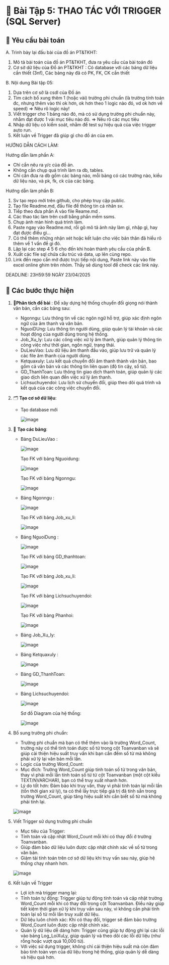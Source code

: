# 📘 Bài Tập 5: THAO TÁC VỚI TRIGGER (SQL Server)

## 📌 Yêu cầu bài toán
A. Trình bày lại đầu bài của đồ án PT&TKHT:
1. Mô tả bài toán của đồ án PT&TKHT, 
   đưa ra yêu cầu của bài toán đó
2. Cơ sở dữ liệu của Đồ án PT&TKHT :
   Có database với các bảng dữ liệu cần thiết (3nf),
   Các bảng này đã có PK, FK, CK cần thiết
 
B. Nội dung Bài tập 05:
1. Dựa trên cơ sở là csdl của Đồ án
2. Tìm cách bổ xung thêm 1 (hoặc vài) trường phi chuẩn
   (là trường tính toán đc, nhưng thêm vào thì ok hơn,
    ok hơn theo 1 logic nào đó, vd ok hơn về speed)
   => Nêu rõ logic này!
3. Viết trigger cho 1 bảng nào đó, 
   mà có sử dụng trường phi chuẩn này,
   nhằm đạt được 1 vài mục tiêu nào đó.
   => Nêu rõ các mục tiêu 
4. Nhập dữ liệu có kiểm soát, 
   nhằm để test sự hiệu quả của việc trigger auto run.
5. Kết luận về Trigger đã giúp gì cho đồ án của em.

HƯỚNG DẪN CÁCH LÀM:

Hướng dẫn làm phần A: 
 - Chỉ cần nêu ra y/c của đồ án.
 - Không cần chụp quá trình làm ra db, tables.
 - Chỉ cần đưa ra db gồm các bảng nào,
   mỗi bảng có các trường nào, kiểu dữ liệu nào,
   và pk, fk, ck của các bảng.

Hướng dẫn làm phần B:
1. Sv tạo repo mới trên github, cho phép truy cập public.
2. Tạo file Readme.md, đầu file để thông tin cá nhân sv.
3. Tiếp theo đưa phần A vào file Reame.md .
3. Các thao tác làm trên csdl bằng phần mềm ssms.
4. Chụp ảnh màn hình quá trình làm.
5. Paste ngay vào Readme.md, 
   rồi gõ mô tả ảnh này làm gì, nhập gì, hay đạt được điều gì...
6. Có thể thêm những nhận xét hoặc kết luận
   cho việc bản thân đã hiểu rõ thêm về 1 vấn đề gì đó.
7. Lặp lại các step 4 5 6 cho đến khi hoàn thành yêu cầu của phần B.
8. Xuất các file sql chứa cấu trúc và data, up lên cùng repo.
9. Link đến repo cần mở được trực tiếp nội dung, 
   Paste link này vào file excel online ghim trên nhóm.
   Thầy sẽ dùng tool để check các link này.

DEADLINE: 23H59:59 NGÀY 23/04/2025
    
## 🧭 Các bước thực hiện
1. 🎯**Phân tích đề bài** :
   Để xây dựng hệ thống chuyển đổi giọng nói thành văn bản, cần các bảng sau:
   - Ngonngu: Lưu thông tin về các ngôn ngữ hỗ trợ, giúp xác định ngôn ngữ của âm thanh và văn bản.
   - NguoiDUng: Lưu thông tin người dùng, giúp quản lý tài khoản và các hoạt động của người dùng trong hệ thống.
   - Job_Xu_ly: Lưu các công việc xử lý âm thanh, giúp quản lý thông tin công việc như thời gian, ngôn ngữ, trạng thái.
   - DuLieuVao: Lưu dữ liệu âm thanh đầu vào, giúp lưu trữ và quản lý các file âm thanh của người dùng.
   - Ketquaxuly: Lưu kết quả chuyển đổi âm thanh thành văn bản, bao gồm cả văn bản và các thông tin liên quan (độ tin cậy, số từ).
   - GD_ThanhToan: Lưu thông tin giao dịch thanh toán, giúp quản lý các giao dịch liên quan đến việc xử lý âm thanh.
   - Lichsuchuyendoi: Lưu lịch sử chuyển đổi, giúp theo dõi quá trình và kết quả của các công việc chuyển đổi.                                                                                                                        
2. 🗂️ **Tạo cơ sở dữ liệu**:
   - Tạo database mới
     
      ![image](https://github.com/user-attachments/assets/c2cc501d-6afc-4089-98e2-f3c016520736)
     
3. 🧱 **Tạo các bảng**:
   
   - Bảng DuLieuVao :

     ![image](https://github.com/user-attachments/assets/fcf2d9f6-a7b1-4443-adf2-8a019d592bce)

     Tạo FK với bảng Nguoidung:

     ![image](https://github.com/user-attachments/assets/b3be321d-a057-41e2-9288-92d90844928a)

     Tạo FK với bảng Ngonngu:

     ![image](https://github.com/user-attachments/assets/3c2a999c-0900-45c0-8ca2-ec9f000aae0d)

   - Bảng Ngonngu :

     ![image](https://github.com/user-attachments/assets/49b4a00f-4b43-422a-a0a8-d8eee2a90d9a)

     Tạo FK với bảng Job_xu_li:

     ![image](https://github.com/user-attachments/assets/83f6d5ac-c427-41e0-abf2-a9856012cf06)

   - Bảng NguoiDung :
     
     ![image](https://github.com/user-attachments/assets/a94e0659-6acb-44e9-87ad-db006bcd6f54)

     Tạo FK với bảng GD_thanhtoan:

     ![image](https://github.com/user-attachments/assets/cecee6d0-6ad1-453d-8005-cd8391d6311c)

     Tạo FK với bảng Job_xu_li:

     ![image](https://github.com/user-attachments/assets/66cb47bb-d33d-483d-b546-b2af3ba130ac)

     Tạo FK với bảng Lichsuchuyendoi:

     ![image](https://github.com/user-attachments/assets/61c69e81-a3d4-4091-a79b-f04c4b234fa4)

     Tạo FK với bảng Phanhoi:

     ![image](https://github.com/user-attachments/assets/c59b819b-fff3-4740-8c2c-10aa88102723)

   - Bảng Job_Xu_ly:

     ![image](https://github.com/user-attachments/assets/846c6490-f5ef-4400-abb6-917844f18332)

   - Bảng Ketquaxuly :

     ![image](https://github.com/user-attachments/assets/2006b7a0-8a82-4f0c-9918-6b7e1bba2374)

   - Bảng GD_ThanhToan:
     
     ![image](https://github.com/user-attachments/assets/b833fe2b-251f-4221-b311-663e5f420e4b)

   - Bảng Lichsuchuyendoi:
  
     ![image](https://github.com/user-attachments/assets/e0043b8a-3b8f-4de2-880b-4118f872d779)

     Sơ đồ Diagram của hệ thống:

     ![image](https://github.com/user-attachments/assets/ae71eec2-a98d-472c-88b5-accaad90d4ec)

4. Bổ sung trường phi chuẩn:
   - Trường phi chuẩn mà bạn có thể thêm vào là trường Word_Count, trường này có thể tính toán được số từ
   trong cột Toanvanban và sẽ giúp cải thiện hiệu suất truy vấn khi bạn cần đếm số từ mà không phải xử
   lý lại văn bản mỗi lần.
   - Logic của trường Word_Count:
   + Mục đích: Trường Word_Count giúp tính toán số từ trong văn bản, thay vì phải mỗi lần tính toán số từ
   từ cột Toanvanban (một cột kiểu TEXT/NVARCHAR), bạn có thể truy xuất nhanh hơn.
   + Lý do tốt hơn: Đảm bảo khi truy vấn, thay vì phải tính toán lại mỗi lần (tốn thời gian xử lý),
   ta có thể lấy trực tiếp giá trị đã tính sẵn trong trường Word_Count, giúp tăng hiệu suất khi cần biết
   số từ mà không phải tính lại.

   ![image](https://github.com/user-attachments/assets/6f2b2076-5e6d-4ba1-b7d7-e609bc4f5955)
5. Viết Trigger sử dụng trường phi chuẩn
   - Mục tiêu của Trigger:
   + Tính toán và cập nhật Word_Count mỗi khi có thay đổi ở trường Toanvanban.
   + Giúp đảm bảo dữ liệu luôn được cập nhật chính xác về số từ trong văn bản.
   + Giảm tải tính toán trên cơ sở dữ liệu khi truy vấn sau này, giúp hệ thống chạy nhanh hơn.

   ![image](https://github.com/user-attachments/assets/9c21239b-5398-4532-8e7a-c8d2db32cc09)
5. Kết luận về Trigger
   - Lợi ích mà trigger mang lại:
   + Tính toán tự động: Trigger giúp tự động tính toán và cập nhật trường Word_Count mỗi khi có thay đổi
   trong cột Toanvanban. Điều này giúp tiết kiệm thời gian xử lý khi truy vấn sau này, vì không cần phải
   tính toán lại số từ mỗi lần truy xuất dữ liệu.
   + Dữ liệu luôn chính xác: Khi có thay đổi, trigger sẽ đảm bảo trường Word_Count luôn được cập nhật chính xác.
   + Quản lý dữ liệu dễ dàng hơn: Trigger cũng giúp tự động ghi lại các lỗi vào bảng Log_LoiXuLy, giúp quản lý và theo dõi các lỗi dữ liệu (như rỗng hoặc vượt quá 10,000 từ).
   + Với việc sử dụng trigger, không chỉ cải thiện hiệu suất mà còn đảm bảo tính toàn vẹn của dữ liệu trong hệ thống, giúp quản lý dễ dàng và hiệu quả hơn.


